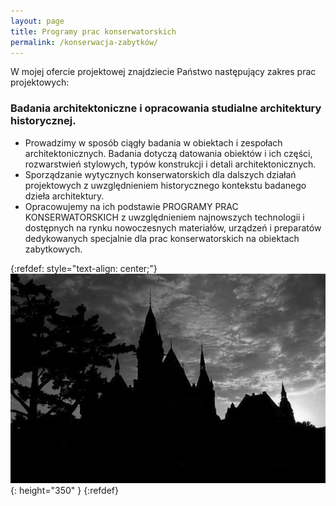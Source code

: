 ```yaml
---
layout: page
title: Programy prac konserwatorskich
permalink: /konserwacja-zabytków/
---
```


W mojej ofercie projektowej znajdziecie Państwo następujący zakres prac projektowych:

### Badania architektoniczne i opracowania studialne architektury historycznej.

- Prowadzimy w sposób ciągły badania w obiektach i zespołach architektonicznych. Badania dotyczą datowania obiektów i ich części, rozwarstwień stylowych, typów konstrukcji i detali architektonicznych.
- Sporządzanie wytycznych konserwatorskich dla dalszych działań projektowych z uwzględnieniem historycznego kontekstu badanego dzieła architektury.
- Opracowujemy na ich podstawie PROGRAMY PRAC KONSERWATORSKICH  z uwzględnieniem najnowszych technologii i dostępnych na rynku nowoczesnych materiałów, urządzeń i preparatów dedykowanych specjalnie dla prac konserwatorskich na obiektach zabytkowych.

{:refdef: style="text-align: center;"}
![Tytuł zdjęcia](/assets/kościół.jpg){: height="350" }
{:refdef}